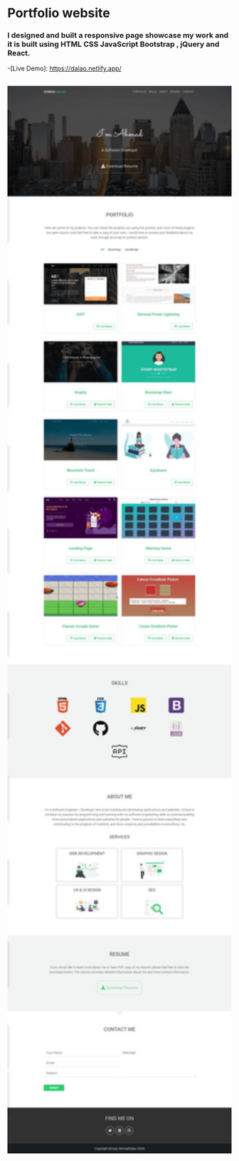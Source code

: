 # Portfolio website

### I designed and built a responsive page showcase my work and it is built using  HTML CSS JavaScript Bootstrap , jQuery and React.


-[Live Demo]: https://dalao.netlify.app/





<br>
    <img src="https://raw.githubusercontent.com/AhmadDalao/Portfolio/master/src/images/page.jpg"  width="1000"/>
<br>
